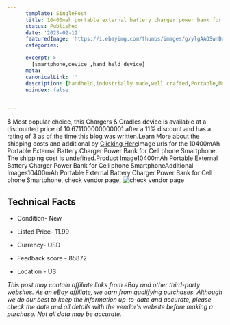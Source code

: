 ```yaml
---
      template: SinglePost
      title: 10400mah portable external battery charger power bank for cell phone smartphone
      status: Published
      date: '2023-02-12'
      featuredImage: 'https://i.ebayimg.com/thumbs/images/g/ylgAAOSwnDxUk9RW/s-l225.jpg'
      categories: 

      excerpt: >-
        [smartphone,device ,hand held device]
      meta:
      canonicalLink: ''
      description: [handheld,industrially made,well crafted,Portable,Mobile,Compact,Convenient,Lightweight,Maneuverable,Man-portable,Miniature,Carriable,Hand-held,Light,Holdable,Transportable,Mobile device,Pocket-sized,On-the-go,Wireless,Cordless,Compact size,Convenient size, smartphone,device ,hand held device]
      noindex: false

        
---
```

$
    Most popular choice, this Chargers & Cradles device is available at a discounted price of 10.671100000000001 after a 11% discount and has a rating of 3 as of the time this blog was written.Learn More about the shipping costs and additional by [Clicking Here](https://www.ebay.com/itm/131521712050?hash=item1e9f4e0fb2%3Ag%3AylgAAOSwnDxUk9RW&mkevt=1&mkcid=1&mkrid=711-53200-19255-0&campid=%253CePNCampaignId%253E&customid=%253CreferenceId%253E&toolid=10049)image urls for the 10400mAh Portable External Battery Charger Power Bank for Cell phone Smartphone. The shipping cost is undefined.Product Image10400mAh Portable External Battery Charger Power Bank for Cell phone SmartphoneAdditional Images10400mAh Portable External Battery Charger Power Bank for Cell phone Smartphone, check vendor page, ![check vendor page](https://origin-galleryplus.ebayimg.com/ws/web/131521712050_2_0_1/225x225.jpg,https://origin-galleryplus.ebayimg.com/ws/web/131521712050_3_0_1/225x225.jpg,https://origin-galleryplus.ebayimg.com/ws/web/131521712050_4_0_1/225x225.jpg,https://origin-galleryplus.ebayimg.com/ws/web/131521712050_5_0_1/225x225.jpg,https://origin-galleryplus.ebayimg.com/ws/web/131521712050_6_0_1/225x225.jpg)
    
    

 ## Technical Facts 



     
      

 - Condition- New 


      

 - Listed Price- 11.99 


      

 - Currency- USD 


      

 - Feedback score - 85872 


      

 - Location - US 


      
      

 *_This post may contain affiliate links from eBay and other third-party websites. As an eBay affiliate, we earn from qualifying purchases. Although we do our best to keep the information up-to-date and accurate, please check the date and all details with the vendor's website before making a purchase. Not all data may be accurate._*



    
    
    
    
    